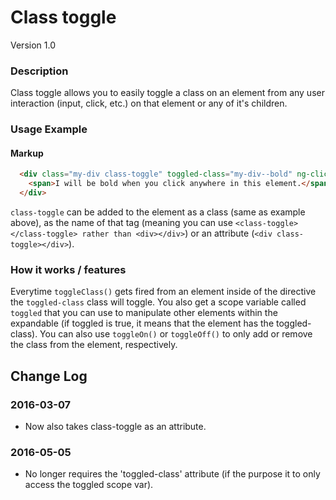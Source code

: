 # Class toggle
Version 1.0

### Description
Class toggle allows you to easily toggle a class on an element from any user interaction (input, click, etc.) on that element or any of it's children.

### Usage Example
#### Markup
```html
  <div class="my-div class-toggle" toggled-class="my-div--bold" ng-click="toggleClass()">
    <span>I will be bold when you click anywhere in this element.</span>
  </div>
```

`class-toggle` can be added to the element as a class (same as example above), as the name of that tag (meaning you can use `<class-toggle></class-toggle> rather than <div></div>`) or an attribute (`<div class-toggle></div>`).

### How it works / features
Everytime `toggleClass()` gets fired from an element inside of the directive the `toggled-class` class will toggle. You also get a scope variable called `toggled` that you can use to manipulate other elements within the expandable (if toggled is true, it means that the element has the toggled-class).
You can also use `toggleOn()` or `toggleOff()` to only add or remove the class from the element, respectively.

## Change Log 

### 2016-03-07

* Now also takes class-toggle as an attribute.

### 2016-05-05

* No longer requires the 'toggled-class' attribute (if the purpose it to only access the toggled scope var).